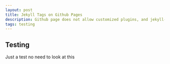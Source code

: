 ```yaml
---
layout: post
title: Jekyll Tags on Github Pages
description: Github page does not allow customized plugins, and jekyll-tagging is not one of the supported GEMs of Github pages. It needs some effort to add tag support your Jekyll blog hosted by Github page. This blog shows you how to do this step by step.
tags: testing
---
```



<style>
.highlight-left {margin-left: 0}
</style>

## Testing
Just a test no need to look at this
